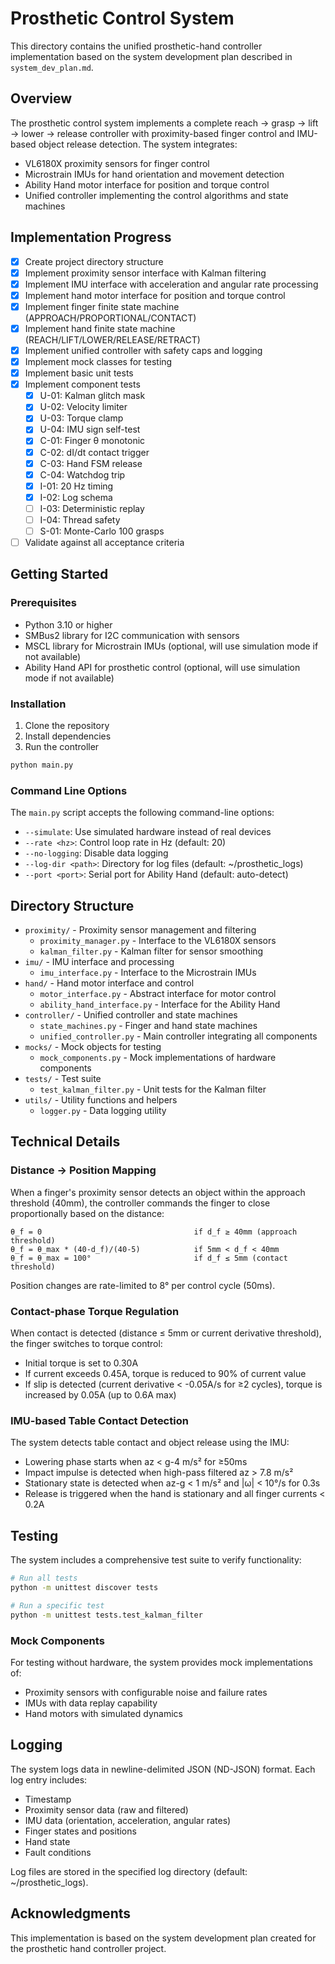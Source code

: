 # Prosthetic Control System

This directory contains the unified prosthetic-hand controller implementation based on the system development plan described in `system_dev_plan.md`.

## Overview

The prosthetic control system implements a complete reach → grasp → lift → lower → release controller with proximity-based finger control and IMU-based object release detection. The system integrates:

- VL6180X proximity sensors for finger control
- Microstrain IMUs for hand orientation and movement detection
- Ability Hand motor interface for position and torque control
- Unified controller implementing the control algorithms and state machines

## Implementation Progress

- [x] Create project directory structure
- [x] Implement proximity sensor interface with Kalman filtering
- [x] Implement IMU interface with acceleration and angular rate processing
- [x] Implement hand motor interface for position and torque control
- [x] Implement finger finite state machine (APPROACH/PROPORTIONAL/CONTACT)
- [x] Implement hand finite state machine (REACH/LIFT/LOWER/RELEASE/RETRACT)
- [x] Implement unified controller with safety caps and logging
- [x] Implement mock classes for testing
- [x] Implement basic unit tests
- [x] Implement component tests
  - [x] U-01: Kalman glitch mask
  - [x] U-02: Velocity limiter 
  - [x] U-03: Torque clamp
  - [x] U-04: IMU sign self-test
  - [x] C-01: Finger θ monotonic
  - [x] C-02: dI/dt contact trigger
  - [x] C-03: Hand FSM release
  - [x] C-04: Watchdog trip
  - [x] I-01: 20 Hz timing
  - [x] I-02: Log schema
  - [ ] I-03: Deterministic replay
  - [ ] I-04: Thread safety
  - [ ] S-01: Monte-Carlo 100 grasps
- [ ] Validate against all acceptance criteria

## Getting Started

### Prerequisites

- Python 3.10 or higher
- SMBus2 library for I2C communication with sensors
- MSCL library for Microstrain IMUs (optional, will use simulation mode if not available)
- Ability Hand API for prosthetic control (optional, will use simulation mode if not available)

### Installation

1. Clone the repository
2. Install dependencies
3. Run the controller

```bash
python main.py
```

### Command Line Options

The `main.py` script accepts the following command-line options:

- `--simulate`: Use simulated hardware instead of real devices
- `--rate <hz>`: Control loop rate in Hz (default: 20)
- `--no-logging`: Disable data logging
- `--log-dir <path>`: Directory for log files (default: ~/prosthetic_logs)
- `--port <port>`: Serial port for Ability Hand (default: auto-detect)

## Directory Structure

- `proximity/` - Proximity sensor management and filtering
  - `proximity_manager.py` - Interface to the VL6180X sensors
  - `kalman_filter.py` - Kalman filter for sensor smoothing
- `imu/` - IMU interface and processing
  - `imu_interface.py` - Interface to the Microstrain IMUs
- `hand/` - Hand motor interface and control
  - `motor_interface.py` - Abstract interface for motor control
  - `ability_hand_interface.py` - Interface for the Ability Hand
- `controller/` - Unified controller and state machines
  - `state_machines.py` - Finger and hand state machines
  - `unified_controller.py` - Main controller integrating all components
- `mocks/` - Mock objects for testing
  - `mock_components.py` - Mock implementations of hardware components
- `tests/` - Test suite
  - `test_kalman_filter.py` - Unit tests for the Kalman filter
- `utils/` - Utility functions and helpers
  - `logger.py` - Data logging utility

## Technical Details

### Distance → Position Mapping

When a finger's proximity sensor detects an object within the approach threshold (40mm), the controller commands the finger to close proportionally based on the distance:

```
θ_f = 0                                  if d_f ≥ 40mm (approach threshold)
θ_f = θ_max * (40-d_f)/(40-5)            if 5mm < d_f < 40mm
θ_f = θ_max = 100°                       if d_f ≤ 5mm (contact threshold)
```

Position changes are rate-limited to 8° per control cycle (50ms).

### Contact-phase Torque Regulation

When contact is detected (distance ≤ 5mm or current derivative threshold), the finger switches to torque control:
- Initial torque is set to 0.30A
- If current exceeds 0.45A, torque is reduced to 90% of current value
- If slip is detected (current derivative < -0.05A/s for ≥2 cycles), torque is increased by 0.05A (up to 0.6A max)

### IMU-based Table Contact Detection

The system detects table contact and object release using the IMU:
- Lowering phase starts when az < g-4 m/s² for ≥50ms
- Impact impulse is detected when high-pass filtered az > 7.8 m/s²
- Stationary state is detected when az-g < 1 m/s² and |ω| < 10°/s for 0.3s
- Release is triggered when the hand is stationary and all finger currents < 0.2A

## Testing

The system includes a comprehensive test suite to verify functionality:

```bash
# Run all tests
python -m unittest discover tests

# Run a specific test
python -m unittest tests.test_kalman_filter
```

### Mock Components

For testing without hardware, the system provides mock implementations of:
- Proximity sensors with configurable noise and failure rates
- IMUs with data replay capability
- Hand motors with simulated dynamics

## Logging

The system logs data in newline-delimited JSON (ND-JSON) format. Each log entry includes:
- Timestamp
- Proximity sensor data (raw and filtered)
- IMU data (orientation, acceleration, angular rates)
- Finger states and positions
- Hand state
- Fault conditions

Log files are stored in the specified log directory (default: ~/prosthetic_logs).

## Acknowledgments

This implementation is based on the system development plan created for the prosthetic hand controller project.